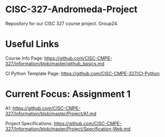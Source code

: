 # CISC-327-Andromeda-Project
Repository for our CISC 327 course project. Group24.

# Useful Links

Course Info Page: https://github.com/CISC-CMPE-327/Information/blob/master/github_basics.md

CI Python Template Page: https://github.com/CISC-CMPE-327/CI-Python

# Current Focus: Assignment 1

A1: https://github.com/CISC-CMPE-327/Information/blob/master/Project/A1.md

Project Specifications: https://github.com/CISC-CMPE-327/Information/blob/master/Project/Specification-Web.md
